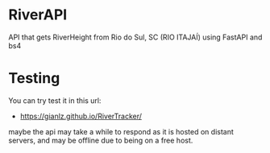 # RiverAPI
API that gets RiverHeight from Rio do Sul, SC (RIO ITAJAÍ) using FastAPI and bs4

# Testing

You can try test it in this url:
- https://gianlz.github.io/RiverTracker/

maybe the api may take a while to respond as it is hosted on distant servers, and may be offline due to being on a free host.

